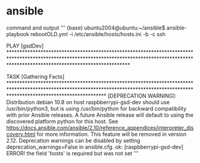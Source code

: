 # ansible
command and output 
'''
(base) ubuntu2004@ubuntu:~/ansible$ ansible-playbook rebootOLD.yml -i /etc/ansible/hosts/hosts.ini -b -c ssh

PLAY [gsdDev] *********************************************************************************************************************************************************************************************

TASK [Gathering Facts] ************************************************************************************************************************************************************************************
[DEPRECATION WARNING]: Distribution debian 10.8 on host raspbberrypi-gsd-dev should use /usr/bin/python3, but is using /usr/bin/python for backward compatibility with prior Ansible releases. A future 
Ansible release will default to using the discovered platform python for this host. See https://docs.ansible.com/ansible/2.10/reference_appendices/interpreter_discovery.html for more information. This 
feature will be removed in version 2.12. Deprecation warnings can be disabled by setting deprecation_warnings=False in ansible.cfg.
ok: [raspbberrypi-gsd-dev]
ERROR! the field 'hosts' is required but was not set
'''
